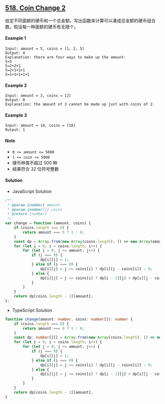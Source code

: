 ## [518. Coin Change 2](https://leetcode.com/problems/coin-change-2/)

给定不同面额的硬币和一个总金额。写出函数来计算可以凑成总金额的硬币组合数。假设每一种面额的硬币有无限个。

#### Example 1

```text
Input: amount = 5, coins = [1, 2, 5]
Output: 4
Explanation: there are four ways to make up the amount:
5=5
5=2+2+1
5=2+1+1+1
5=1+1+1+1+1
```

#### Example 2

```text
Input: amount = 3, coins = [2]
Output: 0
Explanation: the amount of 3 cannot be made up just with coins of 2.
```

#### Example 3

```text
Input: amount = 10, coins = [10]
Output: 1
```

#### Note

-   `0 <= amount <= 5000`
-   `1 <= coin <= 5000`
-   硬币种类不超过 500 种
-   结果符合 32 位符号整数

#### Solution

-   JavaScript Solution

```javascript
/**
 * @param {number} amount
 * @param {number[]} coins
 * @return {number}
 */
var change = function (amount, coins) {
    if (coins.length === 0) {
        return amount === 0 ? 1 : 0;
    }
    const dp = Array.from(new Array(coins.length), () => new Array(amount + 1));
    for (let i = 0; i < coins.length; i++) {
        for (let j = 0; j <= amount; j++) {
            if (j === 0) {
                dp[i][j] = 1;
            } else if (i === 0) {
                dp[i][j] = j >= coins[i] ? dp[i][j - coins[i]] : 0;
            } else {
                dp[i][j] = j >= coins[i] ? dp[i - 1][j] + dp[i][j - coins[i]] : dp[i - 1][j];
            }
        }
    }
    return dp[coins.length - 1][amount];
};
```

-   TypeScript Solution

```typescript
function change(amount: number, coins: number[]): number {
    if (coins.length === 0) {
        return amount === 0 ? 1 : 0;
    }
    const dp: number[][] = Array.from(new Array(coins.length), () => new Array(amount + 1));
    for (let i = 0; i < coins.length; i++) {
        for (let j = 0; j <= amount; j++) {
            if (j === 0) {
                dp[i][j] = 1;
            } else if (i === 0) {
                dp[i][j] = j >= coins[i] ? dp[i][j - coins[i]] : 0;
            } else {
                dp[i][j] = j >= coins[i] ? dp[i - 1][j] + dp[i][j - coins[i]] : dp[i - 1][j];
            }
        }
    }
    return dp[coins.length - 1][amount];
}
```
